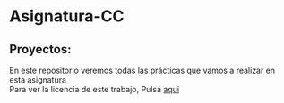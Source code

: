 # Asignatura-CC
## Proyectos:  
En este repositorio veremos todas las prácticas que vamos a realizar en esta asignatura  
Para ver la licencia de este trabajo, Pulsa   [aqui](https://github.com/Ilyas-ZG/Asignatura-CC/blob/main/licence.md)
 
